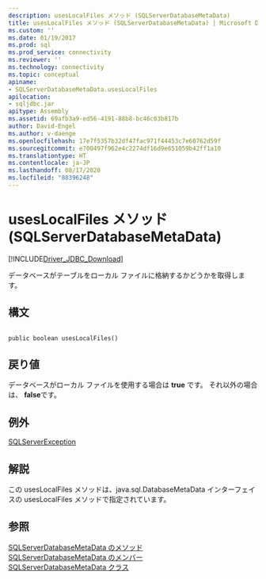 ```yaml
---
description: usesLocalFiles メソッド (SQLServerDatabaseMetaData)
title: usesLocalFiles メソッド (SQLServerDatabaseMetaData) | Microsoft Docs
ms.custom: ''
ms.date: 01/19/2017
ms.prod: sql
ms.prod_service: connectivity
ms.reviewer: ''
ms.technology: connectivity
ms.topic: conceptual
apiname:
- SQLServerDatabaseMetaData.usesLocalFiles
apilocation:
- sqljdbc.jar
apitype: Assembly
ms.assetid: 69afb3a9-ed56-4191-88b8-bc46c03b817b
author: David-Engel
ms.author: v-daenge
ms.openlocfilehash: 17e7f5357b32df47fac971f44453c7e60762d59f
ms.sourcegitcommit: e700497f962e4c2274df16d9e651059b42ff1a10
ms.translationtype: HT
ms.contentlocale: ja-JP
ms.lasthandoff: 08/17/2020
ms.locfileid: "88396248"
---
```

# <a name="useslocalfiles-method-sqlserverdatabasemetadata"></a>usesLocalFiles メソッド (SQLServerDatabaseMetaData)
[!INCLUDE[Driver_JDBC_Download](../../../includes/driver_jdbc_download.md)]

  データベースがテーブルをローカル ファイルに格納するかどうかを取得します。  
  
## <a name="syntax"></a>構文  
  
```  
  
public boolean usesLocalFiles()  
```  
  
## <a name="return-value"></a>戻り値  
 データベースがローカル ファイルを使用する場合は **true** です。 それ以外の場合は、 **false**です。  
  
## <a name="exceptions"></a>例外  
 [SQLServerException](../../../connect/jdbc/reference/sqlserverexception-class.md)  
  
## <a name="remarks"></a>解説  
 この usesLocalFiles メソッドは、java.sql.DatabaseMetaData インターフェイスの usesLocalFiles メソッドで指定されています。  
  
## <a name="see-also"></a>参照  
 [SQLServerDatabaseMetaData のメソッド](../../../connect/jdbc/reference/sqlserverdatabasemetadata-methods.md)   
 [SQLServerDatabaseMetaData のメンバー](../../../connect/jdbc/reference/sqlserverdatabasemetadata-members.md)   
 [SQLServerDatabaseMetaData クラス](../../../connect/jdbc/reference/sqlserverdatabasemetadata-class.md)  
  
  
